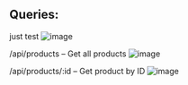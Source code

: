 ## Queries: 
just test
![image](https://github.com/user-attachments/assets/32f14806-1fdd-44d4-ba08-f3aaaa6ec628)

/api/products – Get all products
![image](https://github.com/user-attachments/assets/3f1b529a-3d98-47fc-b4c6-855065e7e73a)

/api/products/:id – Get product by ID
![image](https://github.com/user-attachments/assets/af830585-4c6a-401a-a9ee-f80b5a6dd9f8)
